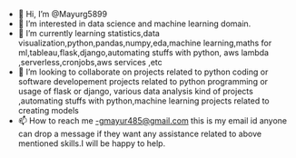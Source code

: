 - 👋 Hi, I’m @Mayurg5899
- 👀 I’m interested in data science and machine learning domain.
- 🌱 I’m currently learning statistics,data visualization,python,pandas,numpy,eda,machine learning,maths for ml,tableau,flask,django,automating stuffs with python,
     aws lambda ,serverless,cronjobs,aws services ,etc
- 💞️ I’m looking to collaborate on projects related to python coding or software developement projects related to python programming or usage of flask or django,
     various data analysis kind of projects ,automating stuffs with python,machine learning projects related to creating models
- 📫 How to reach me -gmayur485@gmail.com this is my email id anyone can drop a message if they want any assistance related to above mentioned skills.I will be 
     happy to help.

<!---
Mayurg5899/Mayurg5899 is a ✨ special ✨ repository because its `README.md` (this file) appears on your GitHub profile.
You can click the Preview link to take a look at your changes.
--->

